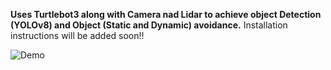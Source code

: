 **Uses Turtlebot3 along with Camera nad Lidar to achieve object Detection (YOLOv8) and Object (Static and Dynamic) avoidance.**
Installation instructions will be added soon!!

![Demo](3.gif)
